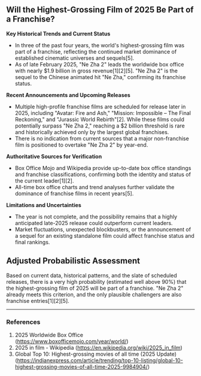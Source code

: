 ## Will the Highest-Grossing Film of 2025 Be Part of a Franchise?

**Key Historical Trends and Current Status**
- In three of the past four years, the world's highest-grossing film was part of a franchise, reflecting the continued market dominance of established cinematic universes and sequels[5].
- As of late February 2025, "Ne Zha 2" leads the worldwide box office with nearly $1.9 billion in gross revenue[1][2][5]. "Ne Zha 2" is the sequel to the Chinese animated hit "Ne Zha," confirming its franchise status.

**Recent Announcements and Upcoming Releases**
- Multiple high-profile franchise films are scheduled for release later in 2025, including "Avatar: Fire and Ash," "Mission: Impossible – The Final Reckoning," and "Jurassic World Rebirth"[2]. While these films could potentially surpass "Ne Zha 2," reaching a $2 billion threshold is rare and historically achieved only by the largest global franchises.
- There is no indication from current sources that a major non-franchise film is positioned to overtake "Ne Zha 2" by year-end.

**Authoritative Sources for Verification**
- Box Office Mojo and Wikipedia provide up-to-date box office standings and franchise classifications, confirming both the identity and status of the current leader[1][2].
- All-time box office charts and trend analyses further validate the dominance of franchise films in recent years[5].

**Limitations and Uncertainties**
- The year is not complete, and the possibility remains that a highly anticipated late-2025 release could outperform current leaders.
- Market fluctuations, unexpected blockbusters, or the announcement of a sequel for an existing standalone film could affect franchise status and final rankings.

## Adjusted Probabilistic Assessment
Based on current data, historical patterns, and the slate of scheduled releases, there is a very high probability (estimated well above 90%) that the highest-grossing film of 2025 will be part of a franchise. "Ne Zha 2" already meets this criterion, and the only plausible challengers are also franchise entries[1][2][5].

---

### References
1. 2025 Worldwide Box Office (https://www.boxofficemojo.com/year/world/)
2. 2025 in film - Wikipedia (https://en.wikipedia.org/wiki/2025_in_film)
5. Global Top 10: Highest-grossing movies of all time (2025 Update) (https://indianexpress.com/article/trending/top-10-listing/global-10-highest-grossing-movies-of-all-time-2025-9984904/)